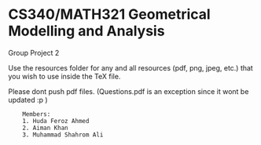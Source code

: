 # CS340/MATH321 Geometrical Modelling and Analysis
Group Project 2
	
Use the resources folder for any and all resources (pdf, png, jpeg, etc.) that you wish to use inside the TeX file.

Please dont push pdf files. (Questions.pdf is an exception since it wont be updated :p ) 

		Members: 
		1. Huda Feroz Ahmed
		2. Aiman Khan
		3. Muhammad Shahrom Ali
		


